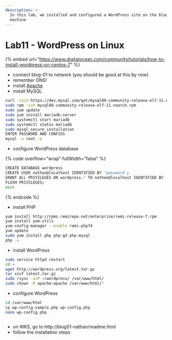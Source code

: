 ```yaml
---
description: >-
  In this lab, we installed and configured a WordPress site on the blog01
  machine
---
```


# Lab11 - WordPress on Linux

{% embed url="https://www.digitalocean.com/community/tutorials/how-to-install-wordpress-on-centos-7" %}

* connect blog-01 to network (you should be good at this by now)
* remember DNS!
* install [Apache](lab08-apache.md)
* install MySQL

```bash
curl -sSLO https://dev.mysql.com/get/mysql80-community-release-el7-11.noarch.rpm
sudo rpm -ivh mysql80-community-release-el7-11.noarch.rpm
sudo yum update
sudo yum install mariadb-server
sudo systemctl start mariadb
sudo systemctl status mariadb
sudo mysql_secure_installation
ENTER PASSWORD AND CONFIGS
mysql -u root -p
```

* configure WordPress database

{% code overflow="wrap" fullWidth="false" %}
```bash
CREATE DATABASE wordpress
CREATE USER nathan@localhost IDENTIFIED BY 'password';
GRANT ALL PRIVILEGES ON wordpress.* TO nathan@localhost IDENTIFIED BY 'password';
FLUSH PRIVILEGES;
exit
```
{% endcode %}

* install PHP

```bash
yum install http://rpms.remirepo.net/enterprise/remi-release-7.rpm
yum install yum-utils
yum-config-manager --enable remi-php74
yum update
sudo yum install php php-gd php-mysql
php -v
```

* install WordPress

```bash
sudo service httpd restart
cd ~
wget http://wordpress.org/latest.tar.gz
tar xzvf latest.tar.gz
sudo rsync -avP ~/wordpress/ /var/www/html/
sudo chown -R apache:apache /var/www/html/*
```

* configure WordPress

```bash
cd /var/www/html
cp wp-config-sample.php wp-config.php
nano wp-config.php
```

<figure><img src="../.gitbook/assets/wordpressdbss.PNG" alt=""><figcaption></figcaption></figure>

* on WKS, go to http://blog01-nathan/readme.html
* follow the installation steps
